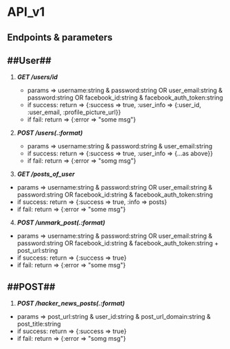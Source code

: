 API_v1
====

Endpoints & parameters
----

##User##
---

1. ***GET /users/id***
   - params => username:string & password:string OR user_email:string & password:string OR facebook_id:string & facebook_auth_token:string
   - if success:
   return => {:success => true, :user_info => {:user_id, :user_email, :profile_picture_url}}
   - if fail:
   return => {:error => "some msg"}


2. ***POST /users(.:format)***
   - params => username:string & password:string & user_email:string
   - if success:
   return => {:success => true, :user_info => {...as above}}
   - if fail:
   return => {:error => "somg msg"}

3. ***GET /posts_of_user***
  -  params => username:string & password:string OR user_email:string & password:string OR facebook_id:string & facebook_auth_token:string
  - if success:
  return => {:success => true, :info => posts}
  - if fail:
  return => {:error => "some msg"}

4. ***POST /unmark_post(.:format)***
  -  params => username:string & password:string OR user_email:string & password:string OR facebook_id:string & facebook_auth_token:string + post_url:string
  - if success:
  return => {:success => true}
  - if fail:
  return => {:error => "some msg"}


##POST##
----

1. ***POST /hacker_news_posts(.:format)***
  - params => post_url:string & user_id:string & post_url_domain:string & post_title:string
  - if success:
  return => {:success => true}
  - if fail:
  return => {:error => "somg msg"}


